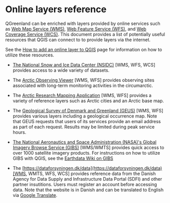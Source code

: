 # Online layers reference

QGreenland can be enriched with layers provided by online services such as [Web
Map Service (WMS)](https://www.ogc.org/standards/wms), [Web Feature Service
(WFS)](https://www.ogc.org/standards/wfs), and [Web Coverage Service
(WCS)](https://www.ogc.org/standards/wcs). This document provides a list of
potentially useful resources that QGIS can connect to to provide layers via the
internet.

See the [How to add an online layer to QGIS](/user/how-to/online-layers.md) page
for information on how to utilize these resources.

* [The National Snow and Ice Data Center
  (NSIDC)](https://nsidc.org/map-services/geospatial-map-services) [WMS, WFS,
  WCS] provides access to a wide variety of datasets.

* The [Arctic Observing Viewer](https://arcticobservingviewer.org/web-services/)
  [WMS, WFS] provides observing sites associated with long-term monitoring
  activities in the circumarctic.
  
* The [Arctic Research Mapping Application](https://armap.org/web-services/)
  [WMS, WFS] provides a variety of reference layers such as Arctic cities and an
  Arctic base map.

* The [Geological Survey of Denmark and Greenland
  (GEUS)](http://maps.greenmin.gl/geusmap/ows/help/?mapname=greenland_portal)
  [WMS, WFS] provides various layers including a geological occurrence map. Note
  that GEUS requests that users of its services provide an email address as part
  of each request. Results may be limited during peak service hours.

* [The National Aeronautics and Space Administration (NASA)'s Global Imagery
  Browse Service
  (GIBS)](https://earthdata.nasa.gov/eosdis/science-system-description/eosdis-components/gibs)
  [WMS/WMTS] provides quick access to over 1000 satellite imagery products. For
  instructions on how to utilize GIBS with QGIS, see the [Earthdata Wiki on
  GIBS](https://wiki.earthdata.nasa.gov/display/GIBS/Geographic+Information+System+%28GIS%29+Usage#expand-QGIS)

* The [https://dataforsyningen.dk/data](https://dataforsyningen.dk/data)[WMS,
  WMTS, WFS, WCS] provides reference data from the Danish Agency for Data Supply
  and Infrastructure Data Portal (SDFI) and other partner insutitions. Users
  must register an account before accessing data. Note that the website is in
  Danish and can be translated to English via [Google
  Translate](https://translate.google.com/).
